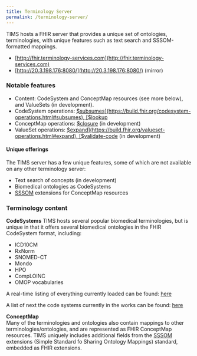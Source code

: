 ```yaml
---
title: Terminology Server
permalink: /terminology-server/
---
```


TIMS hosts a FHIR server that provides a unique set of ontologies, terminologies, with unique features such as text 
search and  SSSOM-formatted mappings.

- [http://fhir.terminology-services.com](http://fhir.terminology-services.com)
- [http://20.3.198.176:8080/](http://20.3.198.176:8080/) (mirror)

### Notable features
[//]: # (TODO: need to clarify this list)
- Content: CodeSystem and ConceptMap resources (see more below), and ValueSets (in development).
- CodeSystem operations: [$subsumes](https://build.fhir.org/codesystem-operations.html#subsumes), [$lookup](https://build.fhir.org/codesystem-operations.html#lookup)
- ConceptMap operations: [$closure](https://build.fhir.org/conceptmap-operations.html#closure) (in development)
- ValueSet operations: [$expand](https://build.fhir.org/valueset-operations.html#expand), [$validate-code](https://build.fhir.org/valueset-operations.html#validate-code) (in development)

#### Unique offerings
[//]: # (TODO: need to clarify this list)
The TIMS server has a few unique features, some of which are not available on any other terminology server:
- Text search of concepts (in development)
- Biomedical ontologies as CodeSystems
- [SSSOM](https://mapping-commons.github.io/sssom/home/) extensions for ConceptMap resources

### Terminology content
[//]: # (TODO: need to clarify this list)
**CodeSystems**
TIMS hosts several popular biomedical terminologies, but is unique in that it offers several biomedical ontologies in 
the FHIR CodeSystem format, including:
* ICD10CM
* RxNorm
* SNOMED-CT 
* Mondo 
* HPO
* CompLOINC
* OMOP vocabularies

A real-time listing of everything currently loaded can be found: [here](http://20.3.198.176:8080/fhir/CodeSystem?_summary=true)

A list of next the code systems currently in the works can be found: [here](https://github.com/HOT-Ecosystem/hapi-issues/issues/4)

**ConceptMap**  
Many of the terminologies and ontologies also contain mappings to other terminologies/ontologies, and are represented 
as FHIR ConceptMap resources. TIMS uniquely includes additional fields from the [SSSOM](
https://mapping-commons.github.io/sssom/home/) extensions (Simple Standard fo Sharing Ontology Mappings) standard, 
embedded as FHIR extensions.

[//]: # (#### ValueSet)

[//]: # (In development.)
